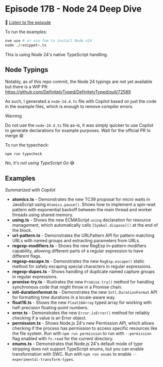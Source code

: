 # Episode 17B - Node 24 Deep Dive

🎵 [Listen to the episode](https://typescript.fm/bonus17)

To run the examples:

```sh
nvm use # or use fnm to install Node v24
node ./<snippet>.ts
```

This is using Node 24's native TypeScript handling.

## Node Typings

Notably, as of this repo commit, the Node 24 typings are not yet available but there is a WIP PR: https://github.com/DefinitelyTyped/DefinitelyTyped/pull/72589

As such, I generated a `node-24.d.ts` file with Copilot based on just the code in the example files, which is enough to remove compiler errors.

> [!WARNING]
> Do not use the `node-24.d.ts` file as-is, it was simply quicker to use Copilot to generate declarations for example purposes. Wait for the official PR to merge :smile:

To run the typecheck:

```sh
npm run typecheck
```

_No, it's not using TypeScript Go_ :sweat_smile:

## Examples

_Summarized with Copilot_

* **atomics.ts** - Demonstrates the new TC39 proposal for micro waits in JavaScript using `Atomics.pause()`. Shows how to implement a spin-wait pattern with exponential backoff between the main thread and worker threads using shared memory.
* **using.ts** - Shows the new ECMAScript `using` declaration for resource management, which automatically calls `[Symbol.dispose]()` at the end of the block.
* **url-pattern.ts** - Demonstrates the URLPattern API for pattern matching URLs with named groups and extracting parameters from URLs.
* **regexp-modifiers.ts** - Shows the new RegExp in-pattern modifiers capability, allowing different parts of a regular expression to have different flags.
* **regexp-escape.ts** - Demonstrates the new `RegExp.escape()` static method for safely escaping special characters in regular expressions.
* **regexp-dupes.ts** - Shows handling of duplicate named capture groups in regular expressions.
* **promise-try.ts** - Illustrates the new `Promise.try()` method for handling synchronous code that might throw in a Promise chain.
* **intl-durationformat.ts** - Demonstrates the new `Intl.DurationFormat` API for formatting time durations in a locale-aware way.
* **float16.ts** - Shows the new `Float16Array` typed array for working with half-precision floating-point numbers.
* **error.ts** - Demonstrates the new `Error.isError()` method for reliably checking if a value is an Error object.
* **permission.ts** - Shows Node.js 24's new Permission API, which allows checking if the process has permission to access specific resources like the file system. Run with `npm run permission` to run with `--permission` flag enabled with `fs.read` for the current directory.
* **enums.ts** - Demonstrates that Node.js 24's default mode of type stripping does not support TypeScript enums, but you can enable transformation with SWC. Run with `npm run enums` to enable `--experimental-transform-types`.

